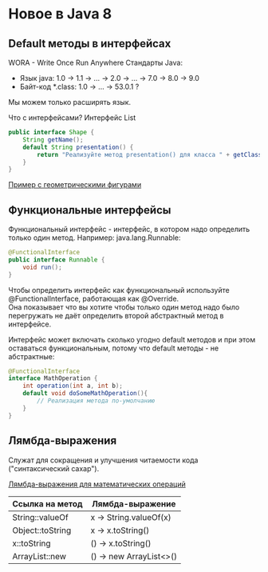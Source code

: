 Новое в Java 8
==============

Default методы в интерфейсах
----------------------------

WORA - Write Once Run Anywhere 
Стандарты Java:
* Язык java:  1.0 -> 1.1 -> ... -> 2.0 -> ... -> 7.0 -> 8.0 -> 9.0
* Байт-код *.class: 1.0 -> ... -> 53.0.1 ?  

Мы можем только расширять язык.

Что с интерфейсами? 
Интерфейс List


```java
public interface Shape {
    String getName();
    default String presentation() {
        return "Реализуйте метод presentation() для класса " + getClass().getName() + ": " + getName();
    }
}
```

[Пример с геометрическими фигурами](src/main/java/defaultimp)

Функциональные интерфейсы
-------------------------

Функциональный интерфейс - интерфейс, в котором надо определить только один метод.
Например: java.lang.Runnable:
```java
@FunctionalInterface
public interface Runnable {
    void run();
}
```

Чтобы определить интерфейс как функциональный используйте @FunctionalInterface, работающая как @Override. \
Она показывает что вы хотите чтобы только один метод надо было перегружать 
не даёт определить второй абстрактный метод в интерфейсе.

Интерфейс может включать сколько угодно default методов и при этом оставаться функциональным, 
потому что default методы - не абстрактные:
```java
@FunctionalInterface
interface MathOperation {
    int operation(int a, int b);
    default void doSomeMathOperation(){
        // Реализация метода по-умолчанию
    }
}
```

Лямбда-выражения
----------------
Служат для сокращения и улучшения читаемости кода ("синтаксический сахар").

[Лямбда-выражения для математических операций](src/main/java/lambda)


| Ссылка на метод  | Лямбда-выражение        |
|------------------|-------------------------|
| String::valueOf  | x -> String.valueOf(x)  |
| Object::toString | x -> x.toString()       |
| x::toString      | () -> x.toString()      |
| ArrayList::new   | () -> new ArrayList<>() |
